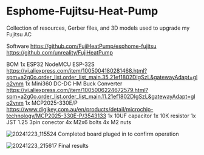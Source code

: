 # Esphome-Fujitsu-Heat-Pump
Collection of resources, Gerber files, and 3D models used to upgrade my Fujitsu AC

Software
https://github.com/FujiHeatPump/esphome-fujitsu
https://github.com/unreality/FujiHeatPump

BOM
1x ESP32 NodeMCU ESP-32S https://vi.aliexpress.com/item/1005004180281468.html?spm=a2g0o.order_list.order_list_main.35.21ef1802DIgSzL&gatewayAdapt=glo2vnm
1x Mini360 DC-DC HM Buck Converter https://vi.aliexpress.com/item/1005006224672579.html?spm=a2g0o.order_list.order_list_main.11.21ef1802DIgSzL&gatewayAdapt=glo2vnm
1x MCP2025-330E/P https://www.digikey.com.au/en/products/detail/microchip-technology/MCP2025-330E-P/3543133
1x 10UF capacitor
1x 10K resistor
1x JST 1.25 3pin conector
4x M2x6 bolts
4x M2 nuts

![20241223_115524](https://github.com/user-attachments/assets/41415628-f6a4-4d04-b76c-f25b3d4d0d0c)
Completed board pluged in to confirm operation

![20241223_215617](https://github.com/user-attachments/assets/2daa9247-6626-4816-b44b-07122d7ea2a8)
Final results
